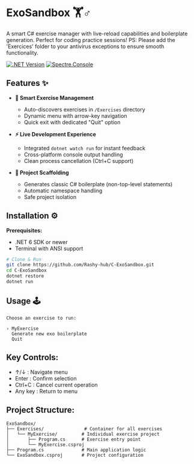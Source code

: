 # ExoSandbox 🏋️♂️

A smart C# exercise manager with live-reload capabilities and boilerplate generation. Perfect for coding practice sessions!
PS: Please add the 'Exercices' folder to your antivirus exceptions to ensure smooth functionality.

[![.NET Version](https://img.shields.io/badge/.NET-6.0+-%23512bd4)](https://dotnet.microsoft.com/)
[![Spectre.Console](https://img.shields.io/badge/Spectre.Console-0.46.0-blue)](https://spectreconsole.net/)

## Features ✨

- **📂 Smart Exercise Management**
  - Auto-discovers exercises in `/Exercises` directory
  - Dynamic menu with arrow-key navigation
  - Quick exit with dedicated "Quit" option

- **⚡ Live Development Experience**
  - Integrated `dotnet watch run` for instant feedback
  - Cross-platform console output handling
  - Clean process cancellation (Ctrl+C support)

- **🚀 Project Scaffolding**
  - Generates classic C# boilerplate (non-top-level statements)
  - Automatic namespace handling
  - Safe project isolation

## Installation ⚙️

**Prerequisites:**
- .NET 6 SDK or newer
- Terminal with ANSI support

```bash
# Clone & Run
git clone https://github.com/Rashy-hub/C-ExoSandbox.git
cd C-ExoSandbox
dotnet restore
dotnet run
```

## Usage 🕹️

```text
Choose an exercise to run:

› MyExercise
  Generate new exo boilerplate
  Quit
```

## Key Controls:

- ↑/↓ : Navigate menu
- Enter : Confirm selection
- Ctrl+C : Cancel current operation
- Any key : Return to menu

## Project Structure:

```text
ExoSandbox/
├── Exercises/               # Container for all exercises
│   └── MyExercise/         # Individual exercise project
│       ├── Program.cs      # Exercise entry point
│       └── MyExercise.csproj
├── Program.cs              # Main application logic
└── ExoSandbox.csproj       # Project configuration
```